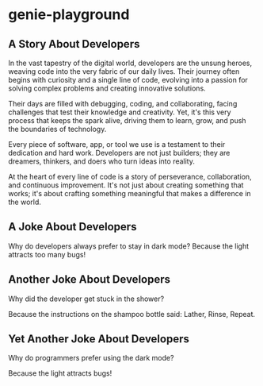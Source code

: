 # genie-playground

## A Story About Developers

In the vast tapestry of the digital world, developers are the unsung heroes, weaving code into the very fabric of our daily lives. Their journey often begins with curiosity and a single line of code, evolving into a passion for solving complex problems and creating innovative solutions. 

Their days are filled with debugging, coding, and collaborating, facing challenges that test their knowledge and creativity. Yet, it's this very process that keeps the spark alive, driving them to learn, grow, and push the boundaries of technology. 

Every piece of software, app, or tool we use is a testament to their dedication and hard work. Developers are not just builders; they are dreamers, thinkers, and doers who turn ideas into reality. 

At the heart of every line of code is a story of perseverance, collaboration, and continuous improvement. It's not just about creating something that works; it's about crafting something meaningful that makes a difference in the world.

## A Joke About Developers

Why do developers always prefer to stay in dark mode?
Because the light attracts too many bugs!

## Another Joke About Developers

Why did the developer get stuck in the shower?

Because the instructions on the shampoo bottle said: Lather, Rinse, Repeat.

## Yet Another Joke About Developers

Why do programmers prefer using the dark mode?

Because the light attracts bugs!